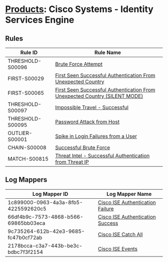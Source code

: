 # [Products](README.md): Cisco Systems - Identity Services Engine

## Rules

|Rule ID|Rule Name|
|----|----|
|THRESHOLD-S00096|[Brute Force Attempt](../rules/THRESHOLD-S00096.md)|
|FIRST-S00029|[First Seen Successful Authentication From Unexpected Country](../rules/FIRST-S00029.md)|
|FIRST-S00065|[First Seen Successful Authentication From Unexpected Country (SILENT MODE)](../rules/FIRST-S00065.md)|
|THRESHOLD-S00097|[Impossible Travel - Successful](../rules/THRESHOLD-S00097.md)|
|THRESHOLD-S00095|[Password Attack from Host](../rules/THRESHOLD-S00095.md)|
|OUTLIER-S00001|[Spike in Login Failures from a User](../rules/OUTLIER-S00001.md)|
|CHAIN-S00008|[Successful Brute Force](../rules/CHAIN-S00008.md)|
|MATCH-S00815|[Threat Intel - Successful Authentication from Threat IP](../rules/MATCH-S00815.md)|


## Log Mappers

|Log Mapper ID|Log Mapper Name|
|----|----|
|1c899000-0963-4a3a-8fb5-4225592620c5|[Cisco ISE Authentication Failure](../mappings/1c899000-0963-4a3a-8fb5-4225592620c5.md)|
|66df4b9c-7573-4868-b566-69865bb03eca|[Cisco ISE Authentication Success](../mappings/66df4b9c-7573-4868-b566-69865bb03eca.md)|
|9c735264-612b-42e3-9685-fc47b0cf72ab|[Cisco ISE Catch All](../mappings/9c735264-612b-42e3-9685-fc47b0cf72ab.md)|
|2178bcca-c3a7-443b-be3c-bdbc7f3f2154|[Cisco ISE Events](../mappings/2178bcca-c3a7-443b-be3c-bdbc7f3f2154.md)|


